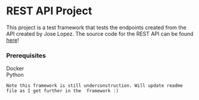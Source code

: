 # REST API Project 

This project is a test framework that tests the endpoints created from
the API created by Jose Lopez. The source code for the REST API can be found
[here](https://github.com/jllopez/basic-restapi-app)!

### Prerequisites
Docker \
Python 

`Note this framework is still underconstruction. Will update readme file as I get further in the 
framework :)`
